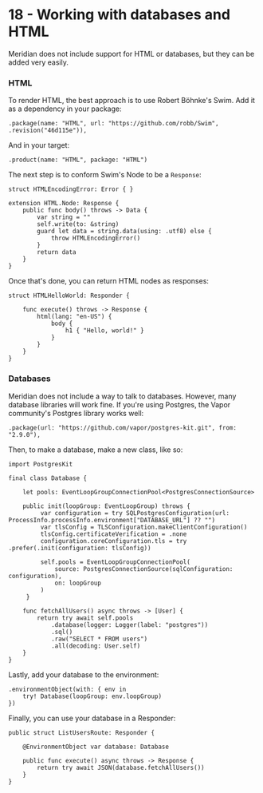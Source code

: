 # 18 - Working with databases and HTML

Meridian does not include support for HTML or databases, but they can be added very easily.

### HTML

To render HTML, the best approach is to use Robert Böhnke's Swim. Add it as a dependency in your package:

    .package(name: "HTML", url: "https://github.com/robb/Swim", .revision("46d115e")),

And in your target:

    .product(name: "HTML", package: "HTML")

The next step is to conform Swim's Node to be a `Response`:

    struct HTMLEncodingError: Error { }
    
    extension HTML.Node: Response {
        public func body() throws -> Data {
            var string = ""
            self.write(to: &string)
            guard let data = string.data(using: .utf8) else {
                throw HTMLEncodingError()
            }
            return data
        }
    }

Once that's done, you can return HTML nodes as responses:

    struct HTMLHelloWorld: Responder {
        
        func execute() throws -> Response {
            html(lang: "en-US") {
                body {
                    h1 { "Hello, world!" }
                }
            }
        }
    }

### Databases

Meridian does not include a way to talk to databases. However, many database libraries will work fine. If you're using Postgres, the Vapor community's Postgres library works well:

    .package(url: "https://github.com/vapor/postgres-kit.git", from: "2.9.0"),

Then, to make a database, make a new class, like so:

    import PostgresKit
    
    final class Database {
    
        let pools: EventLoopGroupConnectionPool<PostgresConnectionSource>

        public init(loopGroup: EventLoopGroup) throws {
             var configuration = try SQLPostgresConfiguration(url: ProcessInfo.processInfo.environment["DATABASE_URL"] ?? "")
             var tlsConfig = TLSConfiguration.makeClientConfiguration()
             tlsConfig.certificateVerification = .none
             configuration.coreConfiguration.tls = try .prefer(.init(configuration: tlsConfig))

             self.pools = EventLoopGroupConnectionPool(
                 source: PostgresConnectionSource(sqlConfiguration: configuration),
                 on: loopGroup
             )
         }
        
        func fetchAllUsers() async throws -> [User] {
            return try await self.pools
                .database(logger: Logger(label: "postgres"))
                .sql()
                .raw("SELECT * FROM users")
                .all(decoding: User.self)
        }
    }

Lastly, add your database to the environment:

    .environmentObject(with: { env in
        try! Database(loopGroup: env.loopGroup)
    })

Finally, you can use your database in a Responder:

    public struct ListUsersRoute: Responder {
        
        @EnvironmentObject var database: Database
    
        public func execute() async throws -> Response {
            return try await JSON(database.fetchAllUsers())
        }
    }
